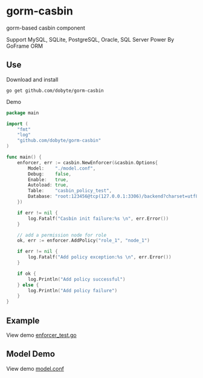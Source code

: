 # gorm-casbin

gorm-based casbin component

Support MySQL, SQLite, PostgreSQL, Oracle, SQL Server Power By GoFrame ORM

## Use

Download and install

```shell
go get github.com/dobyte/gorm-casbin
```

Demo

```go
package main

import (
	"fmt"
	"log"
	"github.com/dobyte/gorm-casbin"
)

func main() {
	enforcer, err := casbin.NewEnforcer(&casbin.Options{
		Model:    "./model.conf",
		Debug:    false,
		Enable:   true,
		Autoload: true,
		Table:    "casbin_policy_test",
		Database: "root:123456@tcp(127.0.0.1:3306)/backend?charset=utf8mb4&parseTime=True&loc=Local",
	})

	if err != nil {
		log.Fatalf("Casbin init failure:%s \n", err.Error())
	}

	// add a permission node for role
	ok, err := enforcer.AddPolicy("role_1", "node_1")

	if err != nil {
		log.Fatalf("Add policy exception:%s \n", err.Error())
	}

	if ok {
		log.Println("Add policy successful")
	} else {
		log.Println("Add policy failure")
	}
}
```

## Example

View demo [enforcer_test.go](enforcer_test.go)

## Model Demo

View demo [model.conf](model.conf)